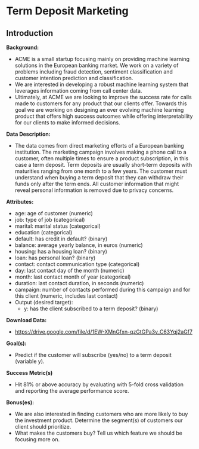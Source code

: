 # Term Deposit Marketing
## Introduction
**Background:**  
- ACME is a small startup focusing mainly on providing machine learning solutions in the European banking market. We work on a variety of problems including fraud detection, sentiment classification and customer intention prediction and classification.
- We are interested in developing a robust machine learning system that leverages information coming from call center data.
- Ultimately, at ACME we are looking to improve the success rate for calls made to customers for any product that our clients offer. Towards this goal we are working on designing an ever evolving machine learning product that offers high success outcomes while offering interpretability for our clients to make informed decisions.

**Data Description:**  
- The data comes from direct marketing efforts of a European banking institution. The marketing campaign involves making a phone call to a customer, often multiple times to ensure a product subscription, in this case a term deposit. Term deposits are usually short-term deposits with maturities ranging from one month to a few years. The customer must understand when buying a term deposit that they can withdraw their funds only after the term ends. All customer information that might reveal personal information is removed due to privacy concerns.

**Attributes:**
- age: age of customer (numeric)
- job: type of job (categorical)
- marital: marital status (categorical)
- education (categorical)
- default: has credit in default? (binary)
- balance: average yearly balance, in euros (numeric)
- housing: has a housing loan? (binary)
- loan: has personal loan? (binary)
- contact: contact communication type (categorical)
- day: last contact day of the month (numeric)
- month: last contact month of year (categorical)
- duration: last contact duration, in seconds (numeric)
- campaign: number of contacts performed during this campaign and for this client (numeric, includes last contact)
- Output (desired target):
    - y: has the client subscribed to a term deposit? (binary)

**Download Data:**
- https://drive.google.com/file/d/1EW-XMnGfxn-qzGtGPa3v_C63Yqj2aGf7

**Goal(s):**
- Predict if the customer will subscribe (yes/no) to a term deposit (variable y).

**Success Metric(s)**
- Hit 81% or above accuracy by evaluating with 5-fold cross validation and reporting the average performance score.

**Bonus(es):**
- We are also interested in finding customers who are more likely to buy the investment product. Determine the segment(s) of customers our client should prioritize.
- What makes the customers buy? Tell us which feature we should be focusing more on.